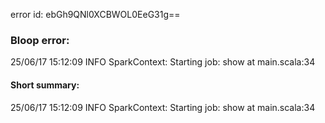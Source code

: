 error id: ebGh9QNl0XCBWOL0EeG31g==
### Bloop error:

25/06/17 15:12:09 INFO SparkContext: Starting job: show at main.scala:34
#### Short summary: 

25/06/17 15:12:09 INFO SparkContext: Starting job: show at main.scala:34